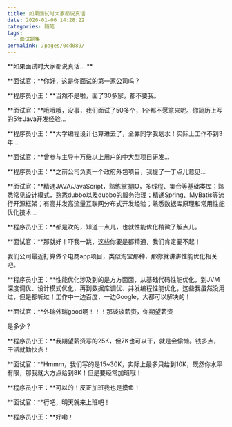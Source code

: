 ```yaml
---
title: 如果面试时大家都说真话
date: 2020-01-06 14:28:22
categories: 随笔
tags: 
  - 面试题集
permalink: /pages/0cd089/
---
```


**如果面试时大家都说真话… **

**面试官：**你好，这是你面试的第一家公司吗？

**程序员小王：**当然不是啦，面了30多家，都不要我。

**面试官：**哦哦哦，没事，我们面试了50多个，1个都不愿意来呢。你简历上写的5年Java开发经验…

**程序员小王：**大学编程设计也算进去了，全靠同学我划水！实际上工作不到3年…

**面试官：**曾参与主导十万级以上用户的中大型项目研发…

**程序员小王：**之前公司负责一个政府外包项目，我提了一丁点儿意见…

**面试官：**精通JAVA/JavaScript，熟练掌握IO，多线程、集合等基础类库；熟悉常见设计模式，熟悉dubbo以及dubbo的服务治理；精通Spring、MyBatis等流行开源框架；有高并发高流量互联网分布式开发经验；熟悉数据库原理和常用性能优化技术…

**程序员小王：**都是吹的，知道一点儿，也就性能优化稍微了解点儿。

**面试官：**那就好！吓我一跳，这些你要是都精通，我们肯定要不起！

我们公司最近打算做个电商app项目，类似淘宝那种，那你就讲讲性能优化相关吧。

**程序员小王：**性能优化涉及到的是方方面面，从基础代码性能优化，到JVM深度调优、设计模式优化，再到数据库调优、并发编程性能优化，这些我虽然没用过，但是都听过！工作中一边百度，一边Google，大都可以解决的！

**面试官：**外瑞外瑞good啊！！！那谈谈薪资，你期望薪资

是多少？

**程序员小王：**我期望薪资写的25K，但7K也可以干，就是会偷懒。钱多点，干活就勤快点！

**面试官：**Hmmm，我们写的是15~30K，实际上最多只给到10K，既然你水平有限，那我就大方点给到8K！但是要经常加班哦！

**程序员小王：**可以的！反正加班我也是摸鱼！

**面试官：**行吧，明天就来上班吧！

**程序员小王：**好嘞！
